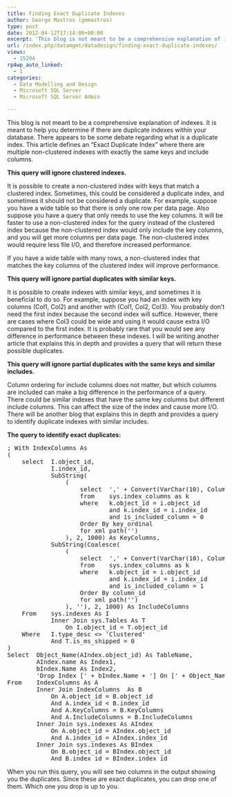 ```yaml
---
title: Finding Exact Duplicate Indexes
author: George Mastros (gmmastros)
type: post
date: 2012-04-12T17:14:00+00:00
excerpt: 'This blog is not meant to be a comprehensive explanation of indexes.  It is meant to help you determine if there are duplicate indexes within your database.  There appears to be some debate regarding what is a duplicate index.  This article defines an “&hellip;'
url: /index.php/datamgmt/datadesign/finding-exact-duplicate-indexes/
views:
  - 15294
rp4wp_auto_linked:
  - 1
categories:
  - Data Modelling and Design
  - Microsoft SQL Server
  - Microsoft SQL Server Admin

---
```

This blog is not meant to be a comprehensive explanation of indexes. It is meant to help you determine if there are duplicate indexes within your database. There appears to be some debate regarding what is a duplicate index. This article defines an “Exact Duplicate Index” where there are multiple non-clustered indexes with exactly the same keys and include columns.

**This query will ignore clustered indexes.**
  
It is possible to create a non-clustered index with keys that match a clustered index. Sometimes, this could be considered a duplicate index, and sometimes it should not be considered a duplicate. For example, suppose you have a wide table so that there is only one row per data page. Also suppose you have a query that only needs to use the key columns. It will be faster to use a non-clustered index for the query instead of the clustered index because the non-clustered index would only include the key columns, and you will get more columns per data page. The non-clustered index would require less file I/O, and therefore increased performance.

If you have a wide table with many rows, a non-clustered index that matches the key columns of the clustered index will improve performance.

**This query will ignore partial duplicates with similar keys.**
  
It is possible to create indexes with similar keys, and sometimes it is beneficial to do so. For example, suppose you had an index with key columns (Col1, Col2) and another with (Col1, Col2, Col3). You probably don’t need the first index because the second index will suffice. However, there are cases where Col3 could be wide and using it would cause extra I/O compared to the first index. It is probably rare that you would see any difference in performance between these indexes. I will be writing another article that explains this in depth and provides a query that will return these possible duplicates.

**This query will ignore partial duplicates with the same keys and similar includes.**
  
Column ordering for include columns does not matter, but which columns are included can make a big difference in the performance of a query. There could be similar indexes that have the same key columns but different include columns. This can affect the size of the index and cause more I/O. There will be another blog that explains this in depth and provides a query to identify duplicate indexes with similar includes.

**The query to identify exact duplicates:**

<pre>; With IndexColumns As
(
	select	I.object_id,
			I.index_id,
			SubString(
				(
					select	',' + Convert(VarChar(10), Column_id)
					from	sys.index_columns as k
					where	k.object_id = i.object_id
							and k.index_id = i.index_id
							and is_included_column = 0
					Order By key_ordinal
					for xml path('')
				), 2, 1000) As KeyColumns,
			SubString(Coalesce(
				(
					select	',' + Convert(VarChar(10), Column_id)
					from	sys.index_columns as k
					where	k.object_id = i.object_id
							and k.index_id = i.index_id
							and is_included_column = 1
					Order By column_id
					for xml path('')
				), ''), 2, 1000) As IncludeColumns
	From	sys.indexes As I
			Inner Join sys.Tables As T
				On I.object_id = T.object_id
	Where	I.type_desc <&gt; 'Clustered'
			And T.is_ms_shipped = 0
)
Select  Object_Name(AIndex.object_id) As TableName,
        AIndex.name As Index1,
        bIndex.Name As Index2,
        'Drop Index [' + bIndex.Name + '] On [' + Object_Name(AIndex.object_id) + ']' As DropCode
From	IndexColumns As A
		Inner Join IndexColumns  As B
			On A.object_id = B.object_id
			And A.index_id < B.index_id
			And A.KeyColumns = B.KeyColumns
			And A.IncludeColumns = B.IncludeColumns
		Inner Join sys.indexes As AIndex
			On A.object_id = AIndex.object_id
			And A.index_id = AIndex.index_id
		Inner Join sys.indexes As BIndex
			On B.object_id = BIndex.object_id
			And B.index_id = BIndex.index_id </pre>

When you run this query, you will see two columns in the output showing you the duplicates. Since these are exact duplicates, you can drop one of them. Which one you drop is up to you.